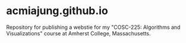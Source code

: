 # acmiajung.github.io
Repository for publishing a webstie for my "COSC-225: Algorithms and Visualizations" course at Amherst College, Massachusetts.
